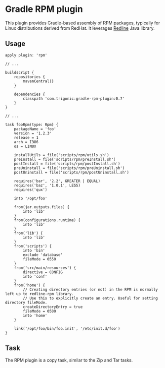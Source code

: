 # Gradle RPM plugin

This plugin provides Gradle-based assembly of RPM packages, typically for Linux distributions
derived from RedHat.  It leverages [Redline](http://redline-rpm.org/) Java library.

## Usage

    apply plugin: 'rpm'

    // ...

    buildscript {
        repositories {
            mavenCentral()
        }

        dependencies {
            classpath 'com.trigonic:gradle-rpm-plugin:0.7'
        }
    }

    // ...

    task fooRpm(type: Rpm) {
        packageName = 'foo'
        version = '1.2.3'
        release = 1
        arch = I386
        os = LINUX

        installUtils = file('scripts/rpm/utils.sh')
        preInstall = file('scripts/rpm/preInstall.sh')
        postInstall = file('scripts/rpm/postInstall.sh')
        preUninstall = file('scripts/rpm/preUninstall.sh')
        postUninstall = file('scripts/rpm/postUninstall.sh')

        requires('bar', '2.2', GREATER | EQUAL)
        requires('baz', '1.0.1', LESS)
        requires('qux')
    
        into '/opt/foo'

        from(jar.outputs.files) {
            into 'lib'
        }
        from(configurations.runtime) {
            into 'lib'
        }
        from('lib') {
            into 'lib'
        }
        from('scripts') {
            into 'bin'
            exclude 'database'
            fileMode = 0550
        }
        from('src/main/resources') {
            directive = CONFIG
            into 'conf'
        }
        from('home') {
            // Creating directory entries (or not) in the RPM is normally left up to redline-rpm library.
            // Use this to explicitly create an entry. Useful for setting directory fileMode.
            createDirectoryEntry = true
            fileMode = 0500
            into 'home'
        }

        link('/opt/foo/bin/foo.init', '/etc/init.d/foo')
    }

## Task

The RPM plugin is a copy task, similar to the Zip and Tar tasks.

